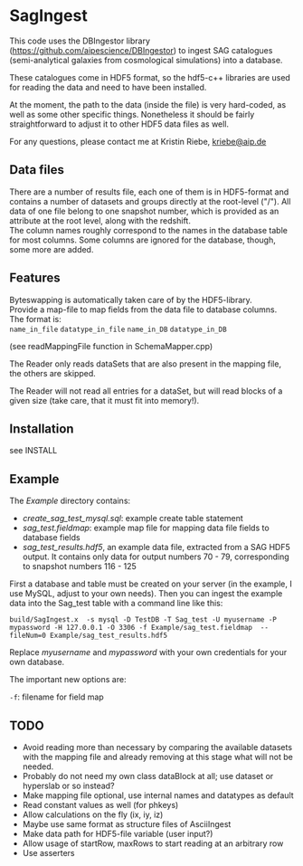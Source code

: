 SagIngest
================

This code uses the DBIngestor library (https://github.com/aipescience/DBIngestor) to ingest SAG catalogues (semi-analytical galaxies from cosmological simulations) into a database.

These catalogues come in HDF5 format, so the hdf5-c++ libraries are used for reading the data and need to have been installed. 

At the moment, the path to the data (inside the file) is very hard-coded, as well as some other specific things. Nonetheless it should be fairly straightforward to adjust it to other HDF5 data files as well.

For any questions, please contact me at
Kristin Riebe, kriebe@aip.de


Data files
-----------
There are a number of results file, each one of them is in HDF5-format and contains a number of datasets and groups directly at the root-level ("/"). All data of one file belong to one snapshot number, which is provided as an attribute at the root level, along with the redshift.  
The column names roughly correspond to the names in the database table for most columns. Some columns are ignored for the database, though, some more are added. 

Features
---------
Byteswapping is automatically taken care of by the HDF5-library.  
Provide a map-file to map fields from the data file to database columns.  
The format is:  
`name_in_file`  `datatype_in_file`  `name_in_DB`  `datatype_in_DB`

(see readMappingFile function in SchemaMapper.cpp)

The Reader only reads dataSets that are also present in the mapping file, 
the others are skipped.

The Reader will not read all entries for a dataSet, but will read blocks of 
a given size (take care, that it must fit into memory!).


Installation
--------------
see INSTALL


Example
--------
The *Example* directory contains:

* *create_sag_test_mysql.sql*: example create table statement  
* *sag_test.fieldmap*: example map file for mapping data file fields to database fields  
* *sag_test_results.hdf5*, an example data file, extracted from a SAG HDF5 output. It contains only data for output numbers 70 - 79, corresponding to snapshot numbers 116 - 125  

First a database and table must be created on your server (in the example, I use MySQL, adjust to your own needs). Then you can ingest the example data into the Sag_test table with a command line like this: 

```
build/SagIngest.x  -s mysql -D TestDB -T Sag_test -U myusername -P mypassword -H 127.0.0.1 -O 3306 -f Example/sag_test.fieldmap  --fileNum=0 Example/sag_test_results.hdf5
```

Replace *myusername* and *mypassword* with your own credentials for your own database. 

The important new options are:   

`-f`: filename for field map  


TODO
-----
* Avoid reading more than necessary by comparing the available datasets with the mapping file and already removing at this stage what will not be needed. 
* Probably do not need my own class dataBlock at all; use dataset or hyperslab or so instead?
* Make mapping file optional, use internal names and datatypes as default
* Read constant values as well (for phkeys)
* Allow calculations on the fly (ix, iy, iz)
* Maybe use same format as structure files of AsciiIngest
* Make data path for HDF5-file variable (user input?)
* Allow usage of startRow, maxRows to start reading at an arbitrary row
* Use asserters


